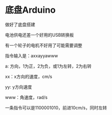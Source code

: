 # 底盘Arduino

做好了底盘搭建

电池供电还差一个好用的USB转换板

有一个轮子的电机不好用了可能需要调整

指令输入是：axxayyawww

a: 方向，1为正，2为负，或1为左转，2为右转

xx：x方向的速度，cm/s

yy:   y方向速度

www：角速度，rad/s 

一条指令可以是1100001010，前进10cm/s，同时左转

